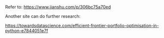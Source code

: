 Refer to: https://www.jianshu.com/p/306bc75a70ed

Another site can do further research: 

https://towardsdatascience.com/efficient-frontier-portfolio-optimisation-in-python-e7844051e7f
